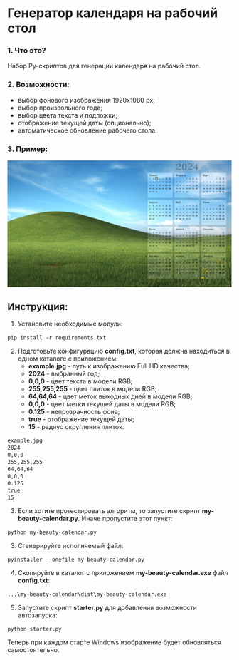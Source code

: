 # Генератор календаря на рабочий стол

### 1. Что это?
Набор Py-скриптов для генерации календаря на рабочий стол.

### 2. Возможности:
- выбор фонового изображения 1920х1080 px;
- выбор произвольного года;
- выбор цвета текста и подложки;
- отображение текущей даты (опционально);
- автоматическое обновление рабочего стола.

### 3. Пример:
![Результат](/other/calendar-2024.jpg)

## Инструкция:
1. Установите необходимые модули:

```shell
pip install -r requirements.txt
```

2. Подготовьте конфигурацию **config.txt**, которая должна находиться в одном каталоге с приложением:
    - **example.jpg** - путь к изображению Full HD качества;
    - **2024** - выбранный год;
    - **0,0,0** - цвет текста в модели RGB;
    - **255,255,255** - цвет плиток в модели RGB;
    - **64,64,64** - цвет меток выходных дней в модели RGB;
    - **0,0,0** - цвет метки текущей даты в модели RGB;
    - **0.125** - непрозрачность фона;
    - **true** - отображение текущей даты;
    - **15** - радиус скругления плиток.
```
example.jpg
2024
0,0,0
255,255,255
64,64,64
0,0,0
0.125
true
15
```

3. Если хотите протестировать алгоритм, то запустите скрипт **my-beauty-calendar.py**. Иначе пропустите этот пункт:
```shell
python my-beauty-calendar.py
```

3. Сгенерируйте исполняемый файл:
```shell
pyinstaller --onefile my-beauty-calendar.py
``` 

4. Скопируйте в каталог с приложением **my-beauty-calendar.exe** файл **config.txt**:
```
...\my-beauty-calendar\dist\my-beauty-calendar.exe
```

5. Запустите скрипт **starter.py** для добавления возможности автозапуска:
```shell
python starter.py
```

Теперь при каждом старте Windows изображение будет обновляться самостоятельно.

